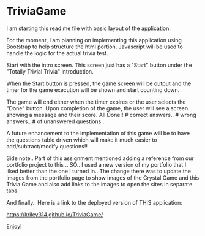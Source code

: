 # TriviaGame

I am starting this read me file with basic layout of the application.

For the moment, I am planning on implementing this application using Bootstrap to help
structure the html portion.  Javascript will be used to handle the logic for the actual
trivia test.

Start with the intro screen.  This screen just has a "Start" button under the
"Totally Trivial Trivia" introduction.

When the Start button is pressed, the game screen will be output and the timer for the
game execution will be shown and start counting down.  

The game will end either when the timer expires or the user selects the "Done" button.
Upon completion of the game, the user will see a screen showing a message and their
score.  All Done!!  # correct answers..  # wrong answers..  # of unanswered questions..

A future enhancement to the implementation of this game will be to have the questions
table driven which will make it much easier to add/subtract/modify questions!!

Side note..  Part of this assignment mentioned adding a reference from our portfolio
project to this ..  SO..  I used a new version of my portfolio that I liked better
than the one I turned in.. The change there was to update the images from the portfolio
page to show images of the Crystal Game and this Trivia Game and also add links to the
images to open the sites in separate tabs.

And finally..  Here is a link to the deployed version of THIS application:

https://kriley314.github.io/TriviaGame/

Enjoy!
